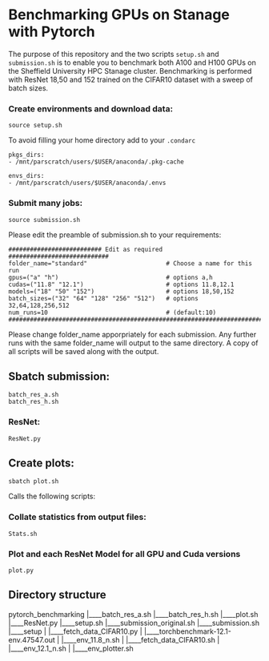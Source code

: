 # Benchmarking GPUs on Stanage with Pytorch

The purpose of this repository and the two scripts `setup.sh` and `submission.sh` is to enable you to benchmark 
both A100 and H100 GPUs on the Sheffield University HPC Stanage cluster. Benchmarking is performed with ResNet 18,50 and 152
trained on the CIFAR10 dataset with a sweep of batch sizes.

### Create environments and download data:

    source setup.sh
    
To avoid filling your home directory add to your `.condarc` 

    pkgs_dirs:
    - /mnt/parscratch/users/$USER/anaconda/.pkg-cache

    envs_dirs:
    - /mnt/parscratch/users/$USER/anaconda/.envs


### Submit many jobs:
    
    source submission.sh

Please edit the preamble of submission.sh to your requirements:

    ########################## Edit as required ############################
    folder_name="standard"                      # Choose a name for this run
    gpus=("a" "h")                              # options a,h
    cudas=("11.8" "12.1")                       # options 11.8,12.1
    models=("18" "50" "152")                    # options 18,50,152
    batch_sizes=("32" "64" "128" "256" "512")   # options 32,64,128,256,512
    num_runs=10                                 # (default:10)
    ########################################################################

Please change folder_name apporpriately for each submission. Any further runs with the same folder_name will output to the same directory.
A copy of all scripts will be saved along with the output.  

## Sbatch submission:
    
    batch_res_a.sh
    batch_res_h.sh
    
### ResNet:
    
    ResNet.py

## Create plots:

    sbatch plot.sh

Calls the following scripts:

### Collate statistics from output files:

    Stats.sh

### Plot and each ResNet Model for all GPU and Cuda versions
        
    plot.py

## Directory structure

pytorch_benchmarking
|____batch_res_a.sh
|____batch_res_h.sh
|____plot.sh
|____ResNet.py
|____setup.sh
|____submission_original.sh
|____submission.sh
|____setup
| |____fetch_data_CIFAR10.py
| |____torchbenchmark-12.1-env.47547.out
| |____env_11.8_n.sh
| |____fetch_data_CIFAR10.sh
| |____env_12.1_n.sh
| |____env_plotter.sh
